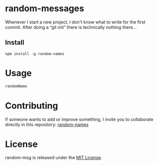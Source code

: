 
# random-messages

Whenever I start a new project, I don't know what to write for the first commit. After doing a “git init” there is technically nothing there...

## Install

```npm
npm install -g random-names
```

# Usage

```bash
randomName
```

# Contributing
If someone wants to add or improve something, I invite you to collaborate directly in this repository: [random-names](git@github.com:Danisca/nodepackage_randomNames.git)

# License
random-msg is released under the [MIT License](https://opensource.org/licenses/MIT).